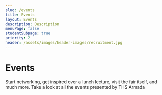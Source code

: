 ```yaml
---
slug: /events
title: Events
layout: Events
description: Description
menuPage: false
studentSubpage: true
priority: 2
header: /assets/images/header-images/recruitment.jpg
---
```


# Events

Start networking, get inspired over a lunch lecture, visit the fair itself, and much more. Take a look at all the events presented by THS Armada
